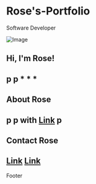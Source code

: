 # Rose's-Portfolio
Software Developer

![Image](http://url/a.png)	

## Hi, I'm Rose!
p
p
*
*
*
---
## About Rose
p
p with [Link](http://a.com)
p
---
## Contact Rose
[Link](http://a.com)
[Link](http://a.com)
---
Footer

